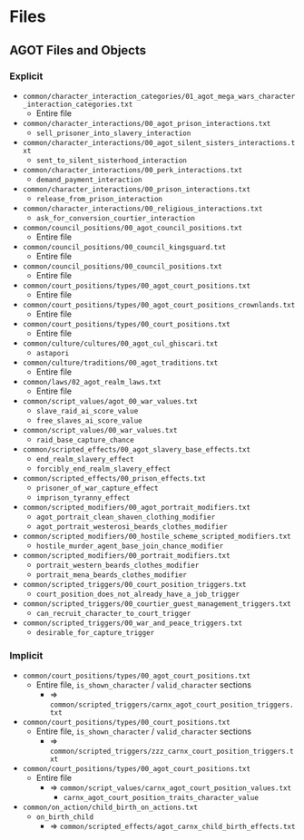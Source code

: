 # Files

## AGOT Files and Objects

### Explicit

* `common/character_interaction_categories/01_agot_mega_wars_character_interaction_categories.txt`
  * Entire file
* `common/character_interactions/00_agot_prison_interactions.txt`
  * `sell_prisoner_into_slavery_interaction`
* `common/character_interactions/00_agot_silent_sisters_interactions.txt`
  * `sent_to_silent_sisterhood_interaction`
* `common/character_interactions/00_perk_interactions.txt`
  * `demand_payment_interaction`
* `common/character_interactions/00_prison_interactions.txt`
  * `release_from_prison_interaction`
* `common/character_interactions/00_religious_interactions.txt`
  * `ask_for_conversion_courtier_interaction`
* `common/council_positions/00_agot_council_positions.txt`
  * Entire file
* `common/council_positions/00_council_kingsguard.txt`
  * Entire file
* `common/council_positions/00_council_positions.txt`
  * Entire file
* `common/court_positions/types/00_agot_court_positions.txt`
  * Entire file
* `common/court_positions/types/00_agot_court_positions_crownlands.txt`
  * Entire file
* `common/court_positions/types/00_court_positions.txt`
  * Entire file
* `common/culture/cultures/00_agot_cul_ghiscari.txt`
  * `astapori`
* `common/culture/traditions/00_agot_traditions.txt`
  * Entire file
* `common/laws/02_agot_realm_laws.txt`
  * Entire file
* `common/script_values/agot_00_war_values.txt`
  * `slave_raid_ai_score_value`
  * `free_slaves_ai_score_value`
* `common/script_values/00_war_values.txt`
  * `raid_base_capture_chance`
* `common/scripted_effects/00_agot_slavery_base_effects.txt`
  * `end_realm_slavery_effect`
  * `forcibly_end_realm_slavery_effect`
* `common/scripted_effects/00_prison_effects.txt`
  * `prisoner_of_war_capture_effect`
  * `imprison_tyranny_effect`
* `common/scripted_modifiers/00_agot_portrait_modifiers.txt`
  * `agot_portrait_clean_shaven_clothing_modifier`
  * `agot_portrait_westerosi_beards_clothes_modifier`
* `common/scripted_modifiers/00_hostile_scheme_scripted_modifiers.txt`
  * `hostile_murder_agent_base_join_chance_modifier`
* `common/scripted_modifiers/00_portrait_modifiers.txt`
  * `portrait_western_beards_clothes_modifier`
  * `portrait_mena_beards_clothes_modifier`
* `common/scripted_triggers/00_court_position_triggers.txt`
  * `court_position_does_not_already_have_a_job_trigger`
* `common/scripted_triggers/00_courtier_guest_management_triggers.txt`
  * `can_recruit_character_to_court_trigger`
* `common/scripted_triggers/00_war_and_peace_triggers.txt`
  * `desirable_for_capture_trigger`

### Implicit

* `common/court_positions/types/00_agot_court_positions.txt`
  * Entire file, `is_shown_character` / `valid_character` sections
    * => `common/scripted_triggers/carnx_agot_court_position_triggers.txt`
* `common/court_positions/types/00_court_positions.txt`
  * Entire file, `is_shown_character` / `valid_character` sections
    * => `common/scripted_triggers/zzz_carnx_court_position_triggers.txt`
* `common/court_positions/types/00_agot_court_positions.txt`
  * Entire file
    * => `common/script_values/carnx_agot_court_position_values.txt`
      * `carnx_agot_court_position_traits_character_value`
* `common/on_action/child_birth_on_actions.txt`
  * `on_birth_child`
    * => `common/scripted_effects/agot_carnx_child_birth_effects.txt`

